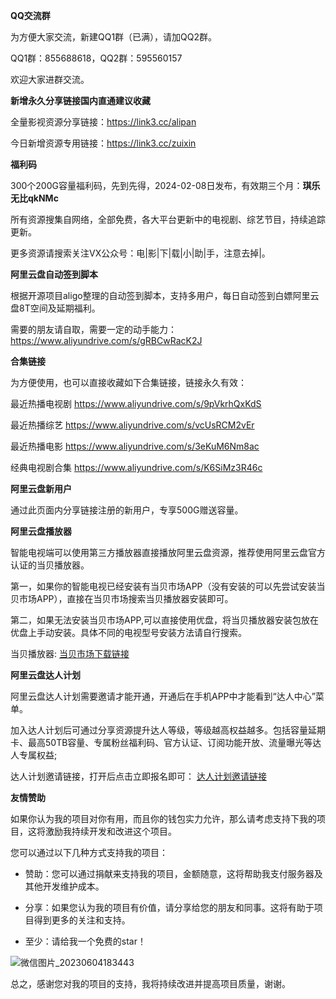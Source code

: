 **QQ交流群**

为方便大家交流，新建QQ1群（已满），请加QQ2群。

QQ1群：855688618，QQ2群：595560157 

欢迎大家进群交流。

**新增永久分享链接国内直通建议收藏**

全量影视资源分享链接：https://link3.cc/alipan

今日新增资源专用链接：https://link3.cc/zuixin

**福利码**

300个200G容量福利码，先到先得，2024-02-08日发布，有效期三个月：**琪乐无比qkNMc**

所有资源搜集自网络，全部免费，各大平台更新中的电视剧、综艺节目，持续追踪更新。

更多资源请搜索关注VX公众号：电|影|下|载|小|助|手，注意去掉|。

**阿里云盘自动签到脚本**

根据开源项目aligo整理的自动签到脚本，支持多用户，每日自动签到白嫖阿里云盘8T空间及延期福利。

需要的朋友请自取，需要一定的动手能力： https://www.aliyundrive.com/s/gRBCwRacK2J

**合集链接**

为方便使用，也可以直接收藏如下合集链接，链接永久有效：

最近热播电视剧  https://www.aliyundrive.com/s/9pVkrhQxKdS 

最近热播综艺    https://www.aliyundrive.com/s/vcUsRCM2vEr 

最近热播电影    https://www.aliyundrive.com/s/3eKuM6Nm8ac

经典电视剧合集  https://www.aliyundrive.com/s/K6SiMz3R46c

**阿里云盘新用户**

通过此页面内分享链接注册的新用户，专享500G赠送容量。

**阿里云盘播放器**

智能电视端可以使用第三方播放器直接播放阿里云盘资源，推荐使用阿里云盘官方认证的当贝播放器。

第一，如果你的智能电视已经安装有当贝市场APP（没有安装的可以先尝试安装当贝市场APP），直接在当贝市场搜索当贝播放器安装即可。

第二，如果无法安装当贝市场APP,可以直接使用优盘，将当贝播放器安装包放在优盘上手动安装。具体不同的电视型号安装方法请自行搜索。

当贝播放器:
[当贝市场下载链接](https://webapk.dangbei.net/down/20230109/dbbfq_1.3.8_dangbei.apk)

**阿里云盘达人计划**

阿里云盘达人计划需要邀请才能开通，开通后在手机APP中才能看到“达人中心”菜单。

加入达人计划后可通过分享资源提升达人等级，等级越高权益越多。包括容量延期卡、最高50TB容量、专属粉丝福利码、官方认证、订阅功能开放、流量曝光等达人专属权益;

达人计划邀请链接，打开后点击立即报名即可：
[达人计划邀请链接](https://pages.aliyundrive.com/mobile-page/web/signup.html?code=b03f709)

**友情赞助**

如果你认为我的项目对你有用，而且你的钱包实力允许，那么请考虑支持下我的项目，这将激励我持续开发和改进这个项目。

您可以通过以下几种方式支持我的项目：

* 赞助：您可以通过捐献来支持我的项目，金额随意，这将帮助我支付服务器及其他开发维护成本。

* 分享：如果您认为我的项目有价值，请分享给您的朋友和同事。这将有助于项目得到更多的关注和支持。

* 至少：请给我一个免费的star！

![微信图片_20230604183443](https://github.com/acoooder/aliyunpanshare/assets/49088717/3966d91c-98eb-427e-ae53-9982ca0ac3c6)

总之，感谢您对我的项目的支持，我将持续改进并提高项目质量，谢谢。

